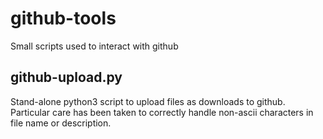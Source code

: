 github-tools
============

Small scripts used to interact with github

github-upload.py
----------------

Stand-alone python3 script to upload files as downloads to github.
Particular care has been taken to correctly handle
non-ascii characters in file name or description.
